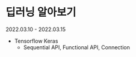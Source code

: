 # 딥러닝 알아보기

2022.03.10 - 2022.03.15

- Tensorflow Keras
    - Sequential API, Functional API, Connection
